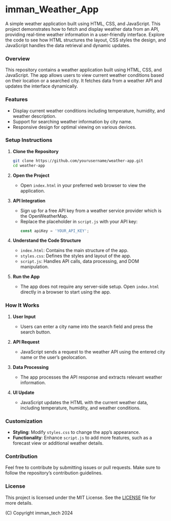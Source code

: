 # imman_Weather_App
A simple weather application built using HTML, CSS, and JavaScript. This project demonstrates how to fetch and display weather data from an API, providing real-time weather information in a user-friendly interface. Explore the code to see how HTML structures the layout, CSS styles the design, and JavaScript handles the data retrieval and dynamic updates.

### Overview
This repository contains a weather application built using HTML, CSS, and JavaScript. The app allows users to view current weather conditions based on their location or a searched city. It fetches data from a weather API and updates the interface dynamically.

### Features
- Display current weather conditions including temperature, humidity, and weather description.
- Support for searching weather information by city name.
- Responsive design for optimal viewing on various devices.

### Setup Instructions

1. **Clone the Repository**
   ```bash
   git clone https://github.com/yourusername/weather-app.git
   cd weather-app
   ```

2. **Open the Project**
   - Open `index.html` in your preferred web browser to view the application.

3. **API Integration**
   - Sign up for a free API key from a weather service provider which is the OpenWeatherMap.
   - Replace the placeholder in `script.js` with your API key:
     ```javascript
     const apiKey = 'YOUR_API_KEY';
     ```

4. **Understand the Code Structure**
   - `index.html`: Contains the main structure of the app.
   - `styles.css`: Defines the styles and layout of the app.
   - `script.js`: Handles API calls, data processing, and DOM manipulation.

5. **Run the App**
   - The app does not require any server-side setup. Open `index.html` directly in a browser to start using the app.

### How It Works
1. **User Input**
   - Users can enter a city name into the search field and press the search button.

2. **API Request**
   - JavaScript sends a request to the weather API using the entered city name or the user’s geolocation.

3. **Data Processing**
   - The app processes the API response and extracts relevant weather information.

4. **UI Update**
   - JavaScript updates the HTML with the current weather data, including temperature, humidity, and weather conditions.

### Customization
- **Styling**: Modify `styles.css` to change the app’s appearance.
- **Functionality**: Enhance `script.js` to add more features, such as a forecast view or additional weather details.

### Contribution
Feel free to contribute by submitting issues or pull requests. Make sure to follow the repository’s contribution guidelines.

### License
This project is licensed under the MIT License. See the [LICENSE](LICENSE) file for more details.


(C) Copyright imman_tech 2024


